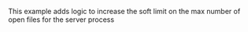This example adds logic to increase the soft limit on the max number of open files for the server process
